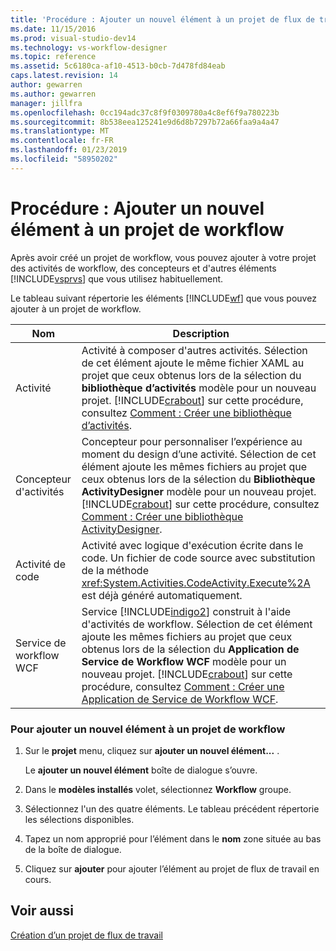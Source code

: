 ```yaml
---
title: 'Procédure : Ajouter un nouvel élément à un projet de flux de travail | Microsoft Docs'
ms.date: 11/15/2016
ms.prod: visual-studio-dev14
ms.technology: vs-workflow-designer
ms.topic: reference
ms.assetid: 5c6180ca-af10-4513-b0cb-7d478fd84eab
caps.latest.revision: 14
author: gewarren
ms.author: gewarren
manager: jillfra
ms.openlocfilehash: 0cc194adc37c8f9f0309780a4c8ef6f9a780223b
ms.sourcegitcommit: 8b538eea125241e9d6d8b7297b72a66faa9a4a47
ms.translationtype: MT
ms.contentlocale: fr-FR
ms.lasthandoff: 01/23/2019
ms.locfileid: "58950202"
---
```

# <a name="how-to-add-a-new-item-to-a-workflow-project"></a>Procédure : Ajouter un nouvel élément à un projet de workflow
Après avoir créé un projet de workflow, vous pouvez ajouter à votre projet des activités de workflow, des concepteurs et d'autres éléments [!INCLUDE[vsprvs](../includes/vsprvs-md.md)] que vous utilisez habituellement.  
  
 Le tableau suivant répertorie les éléments [!INCLUDE[wf](../includes/wf-md.md)] que vous pouvez ajouter à un projet de workflow.  
  
|Nom|Description|  
|----------|-----------------|  
|Activité|Activité à composer d'autres activités. Sélection de cet élément ajoute le même fichier XAML au projet que ceux obtenus lors de la sélection du **bibliothèque d’activités** modèle pour un nouveau projet. [!INCLUDE[crabout](../includes/crabout-md.md)] sur cette procédure, consultez [Comment : Créer une bibliothèque d’activités](../workflow-designer/how-to-create-an-activity-library.md).|  
|Concepteur d'activités|Concepteur pour personnaliser l’expérience au moment du design d’une activité. Sélection de cet élément ajoute les mêmes fichiers au projet que ceux obtenus lors de la sélection du **Bibliothèque ActivityDesigner** modèle pour un nouveau projet. [!INCLUDE[crabout](../includes/crabout-md.md)] sur cette procédure, consultez [Comment : Créer une bibliothèque ActivityDesigner](../workflow-designer/how-to-create-an-activity-designer-library.md).|  
|Activité de code|Activité avec logique d'exécution écrite dans le code. Un fichier de code source avec substitution de la méthode <xref:System.Activities.CodeActivity.Execute%2A> est déjà généré automatiquement.|  
|Service de workflow WCF|Service [!INCLUDE[indigo2](../includes/indigo2-md.md)] construit à l'aide d'activités de workflow. Sélection de cet élément ajoute les mêmes fichiers au projet que ceux obtenus lors de la sélection du **Application de Service de Workflow WCF** modèle pour un nouveau projet. [!INCLUDE[crabout](../includes/crabout-md.md)] sur cette procédure, consultez [Comment : Créer une Application de Service de Workflow WCF](../workflow-designer/how-to-create-a-wcf-workflow-service-application.md).|  
  
### <a name="to-add-a-new-item-to-a-workflow-project"></a>Pour ajouter un nouvel élément à un projet de workflow  
  
1.  Sur le **projet** menu, cliquez sur **ajouter un nouvel élément...** .  
  
     Le **ajouter un nouvel élément** boîte de dialogue s’ouvre.  
  
2.  Dans le **modèles installés** volet, sélectionnez **Workflow** groupe.  
  
3.  Sélectionnez l'un des quatre éléments. Le tableau précédent répertorie les sélections disponibles.  
  
4.  Tapez un nom approprié pour l’élément dans le **nom** zone située au bas de la boîte de dialogue.  
  
5.  Cliquez sur **ajouter** pour ajouter l’élément au projet de flux de travail en cours.  
  
## <a name="see-also"></a>Voir aussi  
 [Création d’un projet de flux de travail](../workflow-designer/creating-a-workflow-project.md)